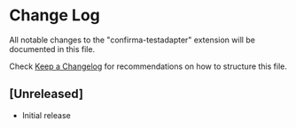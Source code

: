 # Change Log

All notable changes to the "confirma-testadapter" extension will be documented in this file.

Check [Keep a Changelog](http://keepachangelog.com/) for recommendations on how to structure this file.

## [Unreleased]

- Initial release